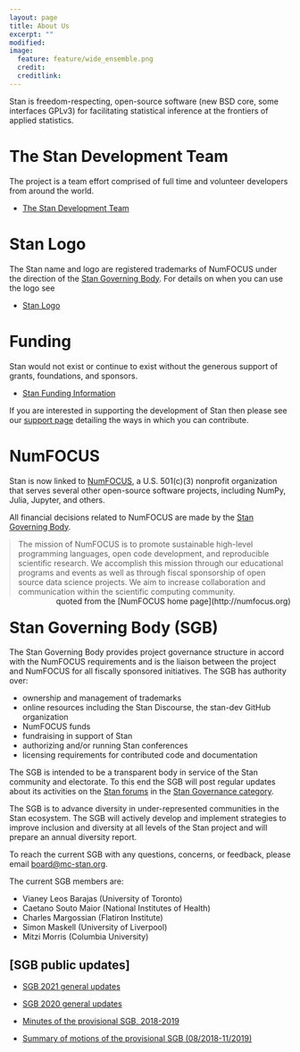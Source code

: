 ```yaml
---
layout: page
title: About Us
excerpt: ""
modified:
image:
  feature: feature/wide_ensemble.png
  credit:
  creditlink:
---
```


Stan is freedom-respecting, open-source software <span
class="note">(new BSD core, some interfaces GPLv3)</span>
for facilitating statistical inference at the frontiers
of applied statistics.

# The Stan Development Team

The project is a team effort comprised of full time and
volunteer developers from around the world.

* <p><a href="/about/team/">The Stan Development Team</a></p>


# Stan Logo

The Stan name and logo are registered trademarks of NumFOCUS
under the direction of the [Stan Governing Body](#stan-governing-body-sgb).
For details on when you can use the logo see

* <p><a href="/about/logo/index.html">Stan Logo</a></p>

# Funding

Stan would not exist or continue to exist without the
generous support of grants, foundations, and sponsors.

* <p><a href="/about/funding/index.html">Stan Funding Information</a></p>

If you are interested in supporting the development of
Stan then please see our [support page](/support/)
detailing the ways in which you can contribute.


# NumFOCUS

Stan is now linked to [NumFOCUS](http://numfocus.org/), a
U.S. 501(c)(3) nonprofit organization that serves several other
open-source software projects, including NumPy, Julia, Jupyter, and
others.

All financial decisions related to NumFOCUS are made by the
[Stan Governing Body](#stan-governing-body-sgb).

<blockquote style="margin:1em 0 0 0;">
The mission of NumFOCUS is to promote sustainable high-level
programming languages, open code development, and reproducible
scientific research. We accomplish this mission through our
educational programs and events as well as through fiscal sponsorship
of open source data science projects. We aim to increase collaboration
and communication within the scientific computing community.
</blockquote>
<span style="float:right" class="note">quoted from the
[NumFOCUS home page](http://numfocus.org)</span>


# Stan Governing Body (SGB)

The Stan Governing Body provides project governance structure
in accord with the NumFOCUS requirements and is the liaison between
the project and NumFOCUS for all fiscally sponsored initiatives.
The SGB has authority over:

* ownership and management of trademarks
* online resources including the Stan Discourse, the stan-dev GitHub
  organization
* NumFOCUS funds
* fundraising in support of Stan
* authorizing and/or running Stan conferences
* licensing requirements for contributed code and documentation

The SGB is intended to be a transparent body in service of the Stan
community and electorate. To this end the SGB will post regular updates 
about its activities on the [Stan forums](http://discourse.mc-stan.org) 
in the [Stan Governance category](https://discourse.mc-stan.org/c/stan-governance/41).

The SGB is to advance diversity in under-represented communities in
the Stan ecosystem. The SGB will actively develop and implement
strategies to improve inclusion and diversity at all levels of the
Stan project and will prepare an annual diversity report.

To reach the current SGB with any questions, concerns, or feedback,
please email <board@mc-stan.org>.

The current SGB members are:

* Vianey Leos Barajas <span class="note">(University of Toronto)</span>
* Caetano Souto Maior <span class="note">(National Institutes of Health)</span>
* Charles Margossian <span class="note">(Flatiron Institute)</span>
* Simon Maskell <span class="note">(University of Liverpool)</span>
* Mitzi Morris <span class="note">(Columbia University)</span>


## [SGB public updates]

- [SGB 2021 general updates](https://discourse.mc-stan.org/t/sgb-2021-general-updates/20241)
- [SGB 2020 general updates](https://discourse.mc-stan.org/t/sgb-2020-general-updates/13385)

- [Minutes of the provisional SGB, 2018-2019](/about/sgb/minutes)
- [Summary of motions of the provisional SGB (08/2018-11/2019)](/about/sgb/minutes.html#summary-of-motions-of-the-provisional-sgb-082018-112019)
